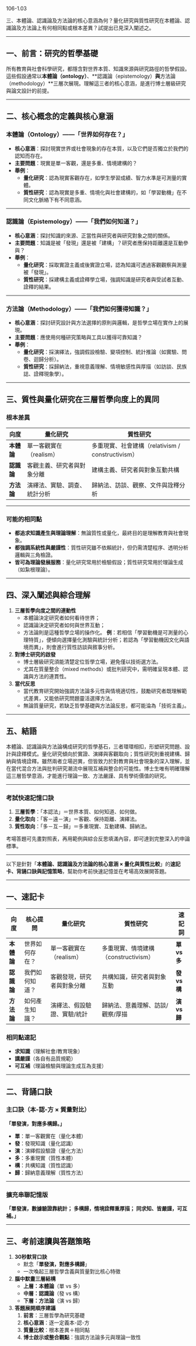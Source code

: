 106-1.03

三、本體論、認識論及方法論的核心意涵為何？量化研究與質性研究在本體論、認識論及方法論上有何相同點或根本差異？試提出已見深入闡述之。

-----------------------

## 一、前言：研究的哲學基礎

所有教育與社會科學研究，都隱含對世界本質、知識來源與研究路徑的哲學假設。這些假設通常以**本體論（ontology）**、**認識論（epistemology）**與**方法論（methodology）**三層次展現。理解這三者的核心意涵，是進行博士層級研究與論文設計的前提。

------

## 二、核心概念的定義與核心意涵

### 本體論（Ontology）——「世界如何存在？」

- **核心意涵**：探討現實世界或社會現象的存在本質，以及它們是否獨立於我們的認知而存在。
- **主要問題**：現實是單一客觀，還是多重、情境建構的？
- **舉例**：
  - **量化研究**：認為現實客觀存在，如學生學習成績、智力水準是可測量的實體。
  - **質性研究**：認為現實是多重、情境化與社會建構的，如「學習動機」在不同文化脈絡下有不同意涵。

------

### 認識論（Epistemology）——「我們如何知道？」

- **核心意涵**：探討知識的來源、正當性與研究者與研究對象之間的關係。
- **主要問題**：知識是被「發現」還是被「建構」？研究者應保持距離還是互動參與？
- **舉例**：
  - **量化研究**：採取實證主義或後實證立場，認為知識可透過客觀觀察與測量被「發現」。
  - **質性研究**：採建構主義或詮釋學立場，強調知識是研究者與受試者互動、詮釋的結果。

------

### 方法論（Methodology）——「我們如何獲得知識？」

- **核心意涵**：探討研究設計與方法選擇的原則與邏輯，是哲學立場在實作上的展現。
- **主要問題**：應使用何種研究策略與工具以獲得可靠知識？
- **舉例**：
  - **量化研究**：採演繹法，強調假設檢驗、變項控制、統計推論（如實驗、問卷、迴歸分析）。
  - **質性研究**：採歸納法，重視意義理解、情境敏感性與厚描（如訪談、民族誌、詮釋現象學）。

------

## 三、質性與量化研究在三層哲學向度上的異同

### 根本差異

| 向度       | 量化研究                     | 質性研究                                          |
| ---------- | ---------------------------- | ------------------------------------------------- |
| **本體論** | 單一客觀實在（realism）      | 多重現實、社會建構（relativism / constructivism） |
| **認識論** | 客觀主義、研究者與對象分離   | 建構主義、研究者與對象互動共構                    |
| **方法論** | 演繹法、實驗、調查、統計分析 | 歸納法、訪談、觀察、文件與詮釋分析                |

------

### 可能的相同點

- **都追求知識產生與理論理解**：無論質性或量化，最終目的是理解教育與社會現象。
- **都強調系統性與嚴謹性**：質性研究雖不依賴統計，但仍需清楚程序、透明分析邏輯與三角檢證。
- **皆可為理論發展服務**：量化研究常用於檢驗假設；質性研究常用於理論生成（如紮根理論）。

------

## 四、深入闡述與綜合理解

1. **三層哲學向度之間的連動性**
   - 本體論決定研究者如何看待世界；
   - 認識論決定研究者如何與世界互動；
   - 方法論則是這種哲學立場的操作化。
      **例**：若相信「學習動機是可測量的心理特質」，便傾向選擇量化測驗與統計分析；若認為「學習動機因文化與語境而異」，則會進行質性訪談與敘事分析。
2. **對博士研究的啟發**
   - 博士層級研究須能清楚定位哲學立場，避免僅以技術選方法。
   - 尤其在質量整合（mixed methods）或批判研究中，需明確呈現本體、認識與方法的連貫性。
3. **當代反思**
   - 當代教育研究開始強調方法論多元性與情境適切性，鼓勵研究者既理解範式差異，又能依研究問題靈活選擇方法。
   - 無論質量研究，若缺乏哲學基礎與方法論反思，都可能淪為「技術主義」。

------

## 五、結語

本體論、認識論與方法論構成研究的哲學基石，三者環環相扣，形塑研究問題、設計與詮釋模式。量化研究傾向於實證、演繹與客觀取向；質性研究則重視建構、歸納與情境詮釋。雖然兩者立場迥異，但皆致力於對教育與社會現象的深入理解，並在當代混合方法與批判研究潮流中展現互補與整合的可能性。博士生唯有明確理解這三層哲學意涵，才能進行理論一致、方法嚴謹、具有學術價值的研究。

------

### 考試快速記憶口訣

1. **三層哲學**：「本認法」＝世界本質、如何知道、如何做。
2. **量化取向**：「客－遠－演」＝客觀、保持距離、演繹法。
3. **質性取向**：「多－互－歸」＝多重現實、互動建構、歸納法。

考場答題可先畫對照表，再用範例與綜合反思填滿內容，即可達到完整深入的申論標準。

------------------

以下是針對「**本體論、認識論及方法論的核心意涵 × 量化與質性比較**」的**速記卡、背誦口訣與記憶策略**，幫助你考前快速記憶並在考場高效展開答題。

------

## **一、速記卡**

| **向度**   | **核心提問**   | **量化研究**                | **質性研究**                         | **速記詞**   |
| ---------- | -------------- | --------------------------- | ------------------------------------ | ------------ |
| **本體論** | 世界如何存在？ | 單一客觀實在（realism）     | 多重現實、情境建構（constructivism） | **單 vs 多** |
| **認識論** | 我們如何知道？ | 客觀發現，研究者與對象分離  | 共構知識，研究者與對象互動           | **發 vs 構** |
| **方法論** | 如何產生知識？ | 演繹法、假設驗證、實驗/統計 | 歸納法、意義理解、訪談/觀察/厚描     | **演 vs 歸** |

### **相同點速記**

- **求知識**（理解社會/教育現象）
- **講嚴謹**（各自有品質規範）
- **可互補**（理論檢驗與理論生成互為支援）

------

## **二、背誦口訣**

### **主口訣（本-認-方 × 質量對比）**

**「單發演，對應多構歸。」**

- **單**：單一客觀實在（量化本體）
- **發**：發現知識（量化認識）
- **演**：演繹假設驗證（量化方法）
- **多**：多重現實（質性本體）
- **構**：共構知識（質性認識）
- **歸**：歸納意義理解（質性方法）

------

### **擴充串聯記憶版**

**「單發演，數據驗證靠統計；
 多構歸，情境詮釋重厚描；
 同求知、皆嚴謹，可互補。」**

------

## **三、考前速讀與答題策略**

1. **30秒默背口訣**
   - 默念「**單發演，對應多構歸**」
   - 一次喚起三層哲學含義與質量對比核心特徵
2. **腦中默畫三層結構**
   - **上層：本體論**（單 vs 多）
   - **中層：認識論**（發 vs 構）
   - **下層：方法論**（演 vs 歸）
3. **答題展開順序建議**
   1. **前言**：三層哲學為研究基礎
   2. **核心意涵**：逐一定義本-認-方
   3. **質量比較**：根本差異＋相同點
   4. **博士啟示或整合觀點**：強調方法論多元與理論一致性